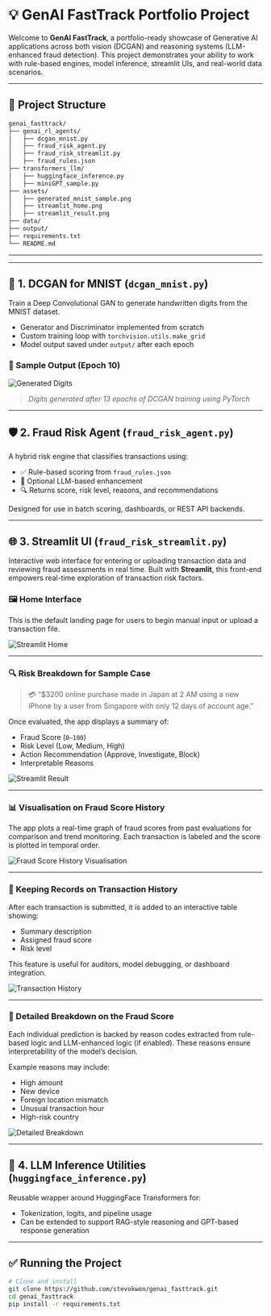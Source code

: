 # 💡 GenAI FastTrack Portfolio Project

Welcome to **GenAI FastTrack**, a portfolio-ready showcase of Generative AI applications across both vision (DCGAN) and reasoning systems (LLM-enhanced fraud detection). This project demonstrates your ability to work with rule-based engines, model inference, streamlit UIs, and real-world data scenarios.

---

## 📁 Project Structure

```bash
genai_fasttrack/
├── genai_rl_agents/
│   ├── dcgan_mnist.py
│   ├── fraud_risk_agent.py
│   ├── fraud_risk_streamlit.py
│   ├── fraud_rules.json
├── transformers_llm/
│   ├── huggingface_inference.py
│   ├── miniGPT_sample.py
├── assets/
│   ├── generated_mnist_sample.png
│   ├── streamlit_home.png
│   ├── streamlit_result.png
├── data/
├── output/
├── requirements.txt
└── README.md
```
---

---

## 🧠 1. DCGAN for MNIST (`dcgan_mnist.py`)

Train a Deep Convolutional GAN to generate handwritten digits from the MNIST dataset.

- Generator and Discriminator implemented from scratch
- Custom training loop with `torchvision.utils.make_grid`
- Model output saved under `output/` after each epoch

### 📸 Sample Output (Epoch 10)

![Generated Digits](genai_rl_agents/output/fake_samples_epoch13_step400.png)
> *Digits generated after 13 epochs of DCGAN training using PyTorch*

---

## 🛡️ 2. Fraud Risk Agent (`fraud_risk_agent.py`)

A hybrid risk engine that classifies transactions using:

- ✅ Rule-based scoring from `fraud_rules.json`
- 🤖 Optional LLM-based enhancement
- 🔍 Returns score, risk level, reasons, and recommendations

Designed for use in batch scoring, dashboards, or REST API backends.

---

## 🌐 3. Streamlit UI (`fraud_risk_streamlit.py`)

Interactive web interface for entering or uploading transaction data and reviewing fraud assessments in real time. Built with **Streamlit**, this front-end empowers real-time exploration of transaction risk factors.

### 🖼️ Home Interface

This is the default landing page for users to begin manual input or upload a transaction file.

![Streamlit Home](assets/default_page_UI.PNG)

---

### 🔍 Risk Breakdown for Sample Case

> 💳 “$3200 online purchase made in Japan at 2 AM using a new iPhone by a user from Singapore with only 12 days of account age.”

Once evaluated, the app displays a summary of:
- Fraud Score (`0–100`)
- Risk Level (Low, Medium, High)
- Action Recommendation (Approve, Investigate, Block)
- Interpretable Reasons

![Streamlit Result](assets/evaluation.PNG)

---

### 📊 Visualisation on Fraud Score History

The app plots a real-time graph of fraud scores from past evaluations for comparison and trend monitoring. Each transaction is labeled and the score is plotted in temporal order.

![Fraud Score History Visualisation](assets/show_fraud_history.PNG)

---

### 🧾 Keeping Records on Transaction History

After each transaction is submitted, it is added to an interactive table showing:
- Summary description
- Assigned fraud score
- Risk level

This feature is useful for auditors, model debugging, or dashboard integration.

![Transaction History](assets/show_transaction_history.PNG)

---

### 📖 Detailed Breakdown on the Fraud Score

Each individual prediction is backed by reason codes extracted from rule-based logic and LLM-enhanced logic (if enabled). These reasons ensure interpretability of the model’s decision.

Example reasons may include:
- High amount
- New device
- Foreign location mismatch
- Unusual transaction hour
- High-risk country

![Detailed Breakdown](assets/detailed_explanation.PNG)

---

## 🤖 4. LLM Inference Utilities (`huggingface_inference.py`)

Reusable wrapper around HuggingFace Transformers for:

- Tokenization, logits, and pipeline usage
- Can be extended to support RAG-style reasoning and GPT-based response generation

---

## ✅ Running the Project

```bash
# Clone and install
git clone https://github.com/stevokwon/genai_fasttrack.git
cd genai_fasttrack
pip install -r requirements.txt
